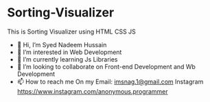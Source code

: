 # Sorting-Visualizer

This is Sorting Visualizer using HTML CSS JS

- 👋 Hi, I’m Syed Nadeem Hussain
- 👀 I’m interested in Web Development
- 🌱 I’m currently learning Js Libraries
- 💞️ I’m looking to collaborate on Front-end Development and Wb Development
- 📫 How to reach me On my Email: imsnag.1@gmail.com
                           Instagram https://www.instagram.com/anonymous.programmer

<!---
Snag-hub/Snag-hub is a ✨ special ✨ repository because its `README.md` (this file) appears on your GitHub profile.
You can click the Preview link to take a look at your changes.
--->
